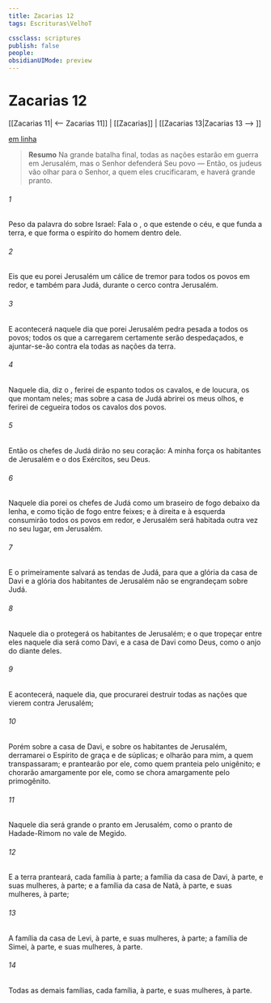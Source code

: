 ```yaml
---
title: Zacarias 12
tags: Escrituras\VelhoT

cssclass: scriptures
publish: false
people:
obsidianUIMode: preview
---
```


# Zacarias 12
[[Zacarias 11| <-- Zacarias 11]] | [[Zacarias]] | [[Zacarias 13|Zacarias 13 --> ]]

[em linha](https://churchofjesuschrist.org/study/scriptures/ot/zech/12?lang=por)

> __Resumo__
Na grande batalha final, todas as nações estarão em guerra em Jerusalém, mas o Senhor defenderá Seu povo — Então, os judeus vão olhar para o Senhor, a quem eles crucificaram, e haverá grande pranto.

###### 1 
Peso da palavra do  sobre Israel: Fala o , o que estende o céu, e que funda a terra, e que forma o espírito do homem dentro dele.

###### 2 
Eis que eu porei Jerusalém  um cálice de tremor para todos os povos em redor, e também para Judá, durante o cerco contra Jerusalém.

###### 3 
E acontecerá naquele dia que porei Jerusalém  pedra pesada a todos os povos; todos os que a carregarem certamente serão despedaçados, e ajuntar-se-ão contra ela todas as nações da terra.

###### 4 
Naquele dia, diz o , ferirei de espanto todos os cavalos, e de loucura, os que montam neles; mas sobre a casa de Judá abrirei os meus olhos, e ferirei de cegueira todos os cavalos dos povos.

###### 5 
Então os chefes de Judá dirão no seu coração: A minha força  os habitantes de Jerusalém e o  dos Exércitos, seu Deus.

###### 6 
Naquele dia porei os chefes de Judá como um braseiro de fogo debaixo da lenha, e como  tição de fogo entre feixes; e à direita e à esquerda consumirão todos os povos em redor, e Jerusalém será habitada outra vez no seu lugar, em Jerusalém.

###### 7 
E o  primeiramente salvará as tendas de Judá, para que a glória da casa de Davi e a glória dos habitantes de Jerusalém não se engrandeçam sobre Judá.

###### 8 
Naquele dia o  protegerá os habitantes de Jerusalém; e o que tropeçar entre eles naquele dia será como Davi, e a casa de Davi  como Deus, como o anjo do  diante deles.

###### 9 
E acontecerá, naquele dia, que procurarei destruir todas as nações que vierem contra Jerusalém;

###### 10 
Porém sobre a casa de Davi, e sobre os habitantes de Jerusalém, derramarei o Espírito de graça e de súplicas; e olharão para mim, a quem transpassaram; e prantearão por ele, como quem pranteia pelo unigênito; e chorarão amargamente por ele, como se chora amargamente pelo primogênito.

###### 11 
Naquele dia será grande o pranto em Jerusalém, como o pranto de Hadade-Rimom no vale de Megido.

###### 12 
E a terra pranteará, cada família à parte; a família da casa de Davi, à parte, e suas mulheres, à parte; e a família da casa de Natã, à parte, e suas mulheres, à parte;

###### 13 
A família da casa de Levi, à parte, e suas mulheres, à parte; a família de Simei, à parte, e suas mulheres, à parte.

###### 14 
Todas as demais famílias, cada família, à parte, e suas mulheres, à parte.

